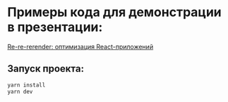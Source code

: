 # Примеры кода для демонстрации в презентации:
[Re-re-rerender: оптимизация React-приложений](https://slides.com/a_kashina/rerender/fullscreen)

## Запуск проекта:

```bash
yarn install
yarn dev
```
